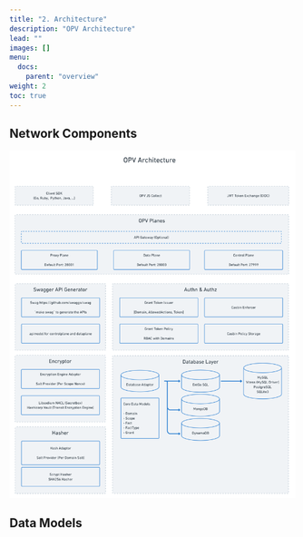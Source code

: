 ```yaml
---
title: "2. Architecture"
description: "OPV Architecture"
lead: ""
images: []
menu: 
  docs:
    parent: "overview"
weight: 2
toc: true
---
```


## Network Components

<img src="/images/arch.png" class="img-fluid" alt="arch.png">

## Data Models
